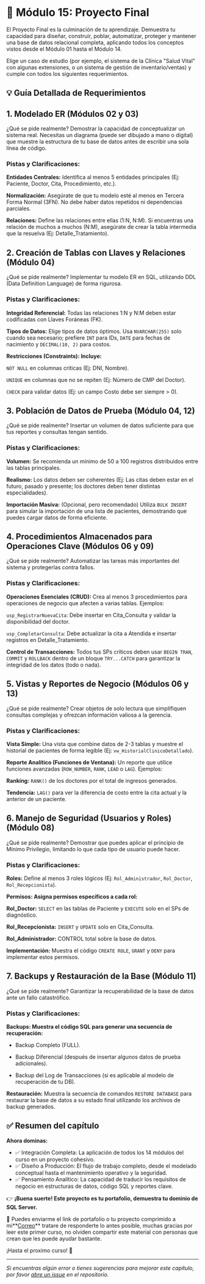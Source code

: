 # 📘 Módulo 15: Proyecto Final
El Proyecto Final es la culminación de tu aprendizaje. Demuestra tu capacidad para diseñar, construir, poblar, automatizar, proteger y mantener una base de datos relacional completa, aplicando todos los conceptos vistos desde el Módulo 01 hasta el Módulo 14.

Elige un caso de estudio (por ejemplo, el sistema de la Clínica "Salud Vital" con algunas extensiones, o un sistema de gestión de inventario/ventas) y cumple con todos los siguientes requerimientos.

## 💡 Guía Detallada de Requerimientos

## 1. Modelado ER (Módulos 02 y 03)
¿Qué se pide realmente?
Demostrar la capacidad de conceptualizar un sistema real. Necesitas un diagrama (puede ser dibujado a mano o digital) que muestre la estructura de tu base de datos antes de escribir una sola línea de código.

### **Pistas y Clarificaciones:**

**Entidades Centrales:** Identifica al menos 5 entidades principales (Ej: Paciente, Doctor, Cita, Procedimiento, etc.).

**Normalización:** Asegúrate de que tu modelo esté al menos en Tercera Forma Normal (3FN). No debe haber datos repetidos ni dependencias parciales.

**Relaciones:** Define las relaciones entre ellas (1:N, N:M). Si encuentras una relación de muchos a muchos (N:M), asegúrate de crear la tabla intermedia que la resuelva (Ej: Detalle_Tratamiento).


## 2. Creación de Tablas con Llaves y Relaciones (Módulo 04)
¿Qué se pide realmente?
Implementar tu modelo ER en SQL, utilizando DDL (Data Definition Language) de forma rigurosa.

### **Pistas y Clarificaciones:**

**Integridad Referencial:** Todas las relaciones 1:N y N:M deben estar codificadas con Llaves Foráneas (FK).

**Tipos de Datos:** Elige tipos de datos óptimos. Usa `NVARCHAR(255)` solo cuando sea necesario; prefiere `INT` para IDs, `DATE` para fechas de nacimiento y `DECIMAL(10, 2)` para costos.

**Restricciones (Constraints): Incluye:**

`NOT NULL` en columnas críticas (Ej: DNI, Nombre).

`UNIQUE` en columnas que no se repiten (Ej: Número de CMP del Doctor).

`CHECK` para validar datos (Ej: un campo Costo debe ser siempre > 0).


## 3. Población de Datos de Prueba (Módulo 04, 12)
¿Qué se pide realmente?
Insertar un volumen de datos suficiente para que tus reportes y consultas tengan sentido.

### **Pistas y Clarificaciones:**

**Volumen:** Se recomienda un mínimo de 50 a 100 registros distribuidos entre las tablas principales.

**Realismo:** Los datos deben ser coherentes (Ej: Las citas deben estar en el futuro, pasado y presente; los doctores deben tener distintas especialidades).

**Importación Masiva:** (Opcional, pero recomendado) Utiliza `BULK INSERT` para simular la importación de una lista de pacientes, demostrando que puedes cargar datos de forma eficiente.


## 4. Procedimientos Almacenados para Operaciones Clave (Módulos 06 y 09)
¿Qué se pide realmente?
Automatizar las tareas más importantes del sistema y protegerlas contra fallos.

### **Pistas y Clarificaciones:**

**Operaciones Esenciales (CRUD):** Crea al menos 3 procedimientos para operaciones de negocio que afecten a varias tablas. Ejemplos:

`usp_RegistrarNuevaCita`: Debe insertar en Cita_Consulta y validar la disponibilidad del doctor.

`usp_CompletarConsulta`: Debe actualizar la cita a Atendida e insertar registros en Detalle_Tratamiento.

**Control de Transacciones:** Todos tus SPs críticos deben usar `BEGIN TRAN`, `COMMIT` y `ROLLBACK` dentro de un bloque `TRY...CATCH` para garantizar la integridad de los datos (todo o nada).


## 5. Vistas y Reportes de Negocio (Módulos 06 y 13)
¿Qué se pide realmente?
Crear objetos de solo lectura que simplifiquen consultas complejas y ofrezcan información valiosa a la gerencia.

### **Pistas y Clarificaciones:**

**Vista Simple:** Una vista que combine datos de 2-3 tablas y muestre el historial de pacientes de forma legible (Ej: `vw_HistorialClinicoDetallado`).

**Reporte Analítico (Funciones de Ventana):** Un reporte que utilice funciones avanzadas (`ROW_NUMBER`, `RANK`, `LEAD` o `LAG`). Ejemplos:

**Ranking:** `RANK()` de los doctores por el total de ingresos generados.

**Tendencia:** `LAG()` para ver la diferencia de costo entre la cita actual y la anterior de un paciente.


## 6. Manejo de Seguridad (Usuarios y Roles) (Módulo 08)
¿Qué se pide realmente?
Demostrar que puedes aplicar el principio de Mínimo Privilegio, limitando lo que cada tipo de usuario puede hacer.

### **Pistas y Clarificaciones:**

**Roles:** Define al menos 3 roles lógicos (Ej: `Rol_Administrador`, `Rol_Doctor`, `Rol_Recepcionista`).

**Permisos: Asigna permisos específicos a cada rol:**

**Rol_Doctor:** `SELECT` en las tablas de Paciente y `EXECUTE` solo en el SPs de diagnóstico.

**Rol_Recepcionista:** `INSERT` y `UPDATE` solo en Cita_Consulta.

**Rol_Administrador:** CONTROL total sobre la base de datos.

**Implementación:** Muestra el código `CREATE ROLE`, `GRANT` y `DENY` para implementar estos permisos.


## 7. Backups y Restauración de la Base (Módulo 11)
¿Qué se pide realmente?
Garantizar la recuperabilidad de la base de datos ante un fallo catastrófico.

### **Pistas y Clarificaciones:**

**Backups: Muestra el código SQL para generar una secuencia de recuperación:**

- Backup Completo (FULL).

- Backup Diferencial (después de insertar algunos datos de prueba adicionales).

- Backup del Log de Transacciones (si es aplicable al modelo de recuperación de tu DB).

**Restauración:** Muestra la secuencia de comandos `RESTORE DATABASE` para restaurar la base de datos a su estado final utilizando los archivos de backup generados.


## ✅ Resumen del capítulo

**Ahora dominas:**

- ✅ Integración Completa: La aplicación de todos los 14 módulos del curso en un proyecto cohesivo.
- ✅ Diseño a Producción: El flujo de trabajo completo, desde el modelado conceptual hasta el mantenimiento operativo y la seguridad.
- ✅ Pensamiento Analítico: La capacidad de traducir los requisitos de negocio en estructuras de datos, código SQL y reportes clave.

👉 **¡Buena suerte! Este proyecto es tu portafolio, demuestra tu dominio de SQL Server.**

📖 Puedes enviarme el link de portafolio o tu proyecto comprimido a mi**[Correo](mailto:al_victor99@hotmail.com?subject=Proyecto_Modulo15_Curso_BD)** tratare de responderte lo antes posible, muchas gracias por leer este primer curso, no olviden compartir este material con personas que crean que les puede ayudar bastante. 

¡Hasta el proximo curso! 🦘

---

*Si encuentras algún error o tienes sugerencias para mejorar este capítulo, por favor [abre un issue](https://github.com/VictorCY19/Curso-Base-de-datos/issues/new) en el repositorio.*